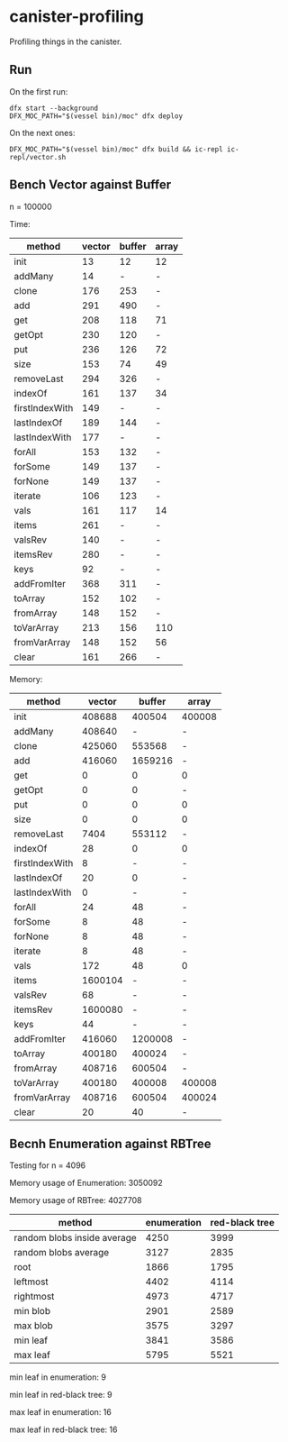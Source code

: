 # canister-profiling

Profiling things in the canister.

## Run

On the first run:
```
dfx start --background
DFX_MOC_PATH="$(vessel bin)/moc" dfx deploy
```
On the next ones:
```
DFX_MOC_PATH="$(vessel bin)/moc" dfx build && ic-repl ic-repl/vector.sh
```

## Bench Vector against Buffer

n = 100000

Time:

|method|vector|buffer|array|
|---|---|---|---|
|init|13|12|12|
|addMany|14|-|-|
|clone|176|253|-|
|add|291|490|-|
|get|208|118|71|
|getOpt|230|120|-|
|put|236|126|72|
|size|153|74|49|
|removeLast|294|326|-|
|indexOf|161|137|34|
|firstIndexWith|149|-|-|
|lastIndexOf|189|144|-|
|lastIndexWith|177|-|-|
|forAll|153|132|-|
|forSome|149|137|-|
|forNone|149|137|-|
|iterate|106|123|-|
|vals|161|117|14|
|items|261|-|-|
|valsRev|140|-|-|
|itemsRev|280|-|-|
|keys|92|-|-|
|addFromIter|368|311|-|
|toArray|152|102|-|
|fromArray|148|152|-|
|toVarArray|213|156|110|
|fromVarArray|148|152|56|
|clear|161|266|-|

Memory:

|method|vector|buffer|array|
|---|---|---|---|
|init|408688|400504|400008|
|addMany|408640|-|-|
|clone|425060|553568|-|
|add|416060|1659216|-|
|get|0|0|0|
|getOpt|0|0|-|
|put|0|0|0|
|size|0|0|0|
|removeLast|7404|553112|-|
|indexOf|28|0|0|
|firstIndexWith|8|-|-|
|lastIndexOf|20|0|-|
|lastIndexWith|0|-|-|
|forAll|24|48|-|
|forSome|8|48|-|
|forNone|8|48|-|
|iterate|8|48|-|
|vals|172|48|0|
|items|1600104|-|-|
|valsRev|68|-|-|
|itemsRev|1600080|-|-|
|keys|44|-|-|
|addFromIter|416060|1200008|-|
|toArray|400180|400024|-|
|fromArray|408716|600504|-|
|toVarArray|400180|400008|400008|
|fromVarArray|408716|600504|400024|
|clear|20|40|-|


## Becnh Enumeration against RBTree

Testing for n = 4096

Memory usage of Enumeration: 3050092

Memory usage of RBTree: 4027708

|method|enumeration|red-black tree|
|---|---|---|
|random blobs inside average|4250|3999|
|random blobs average|3127|2835|
|root|1866|1795|
|leftmost|4402|4114|
|rightmost|4973|4717|
|min blob|2901|2589|
|max blob|3575|3297|
|min leaf|3841|3586|
|max leaf|5795|5521|

min leaf in enumeration: 9

min leaf in red-black tree: 9

max leaf in enumeration: 16

max leaf in red-black tree: 16
